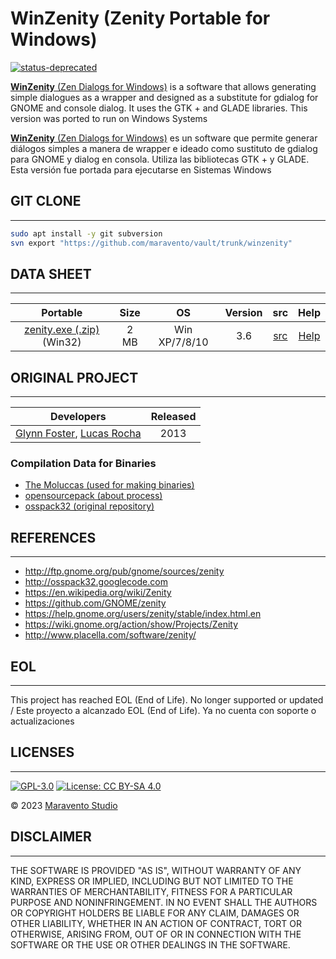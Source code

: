 # WinZenity (Zenity Portable for Windows)

[![status-deprecated](https://img.shields.io/badge/status-deprecated-red.svg)](https://github.com/maravento/vault)

[**WinZenity** (Zen Dialogs for Windows)](https://en.wikipedia.org/wiki/Zenity) is a software that allows generating simple dialogues as a wrapper and designed as a substitute for gdialog for GNOME and console dialog. It uses the GTK + and GLADE libraries. This version was ported to run on Windows Systems

[**WinZenity** (Zen Dialogs for Windows)](https://es.wikipedia.org/wiki/Zenity) es un software que permite generar diálogos simples a manera de wrapper e ideado como sustituto de gdialog para GNOME y dialog en consola. Utiliza las bibliotecas GTK + y GLADE. Esta versión fue portada para ejecutarse en Sistemas Windows

## GIT CLONE

---

```bash
sudo apt install -y git subversion
svn export "https://github.com/maravento/vault/trunk/winzenity"
```

## DATA SHEET

---

|Portable|Size|OS|Version|src|Help|
| :---: | :---: | :---: | :---: | :---: |:---: |
|[zenity.exe (.zip)](https://github.com/maravento/vault/raw/master/winzenity/zenity.zip) (Win32)|2 MB|Win XP/7/8/10|3.6|[src](https://github.com/maravento/vault/raw/master/winzenity/zenity-3.6.0_src.7z)|[Help](https://github.com/maravento/vault/raw/master/winzenity/zenityhelp.txt)|

## ORIGINAL PROJECT

---

| Developers | Released |
| :---: | :---: |
| [Glynn Foster](glynn.foster@sun.com), [Lucas Rocha](lucasr@gnome.org)| 2013 |

### Compilation Data for Binaries

- [The Moluccas (used for making binaries)](https://sourceforge.net/projects/tumagcc/)
- [opensourcepack (about process)](https://opensourcepack.blogspot.com/2013/02/zenity-360-portable.html)
- [osspack32 (original repository)](https://web.archive.org/web/20160805164634/https://code.google.com/p/osspack32)

## REFERENCES

---

- http://ftp.gnome.org/pub/gnome/sources/zenity
- http://osspack32.googlecode.com
- https://en.wikipedia.org/wiki/Zenity
- https://github.com/GNOME/zenity
- https://help.gnome.org/users/zenity/stable/index.html.en
- https://wiki.gnome.org/action/show/Projects/Zenity
- http://www.placella.com/software/zenity/

## EOL

---

This project has reached EOL (End of Life). No longer supported or updated / Este proyecto a alcanzado EOL (End of Life). Ya no cuenta con soporte o actualizaciones

## LICENSES

---

[![GPL-3.0](https://img.shields.io/badge/License-GPLv3-blue.svg)](https://www.gnu.org/licenses/gpl.txt)
[![License: CC BY-SA 4.0](https://img.shields.io/badge/License-CC_BY--SA_4.0-lightgrey.svg)](https://creativecommons.org/licenses/by-sa/4.0/)

© 2023 [Maravento Studio](https://www.maravento.com)

## DISCLAIMER

---

THE SOFTWARE IS PROVIDED "AS IS", WITHOUT WARRANTY OF ANY KIND, EXPRESS OR IMPLIED, INCLUDING BUT NOT LIMITED TO THE WARRANTIES OF MERCHANTABILITY, FITNESS FOR A PARTICULAR PURPOSE AND NONINFRINGEMENT. IN NO EVENT SHALL THE AUTHORS OR COPYRIGHT HOLDERS BE LIABLE FOR ANY CLAIM, DAMAGES OR OTHER LIABILITY, WHETHER IN AN ACTION OF CONTRACT, TORT OR OTHERWISE, ARISING FROM, OUT OF OR IN CONNECTION WITH THE SOFTWARE OR THE USE OR OTHER DEALINGS IN THE SOFTWARE.
